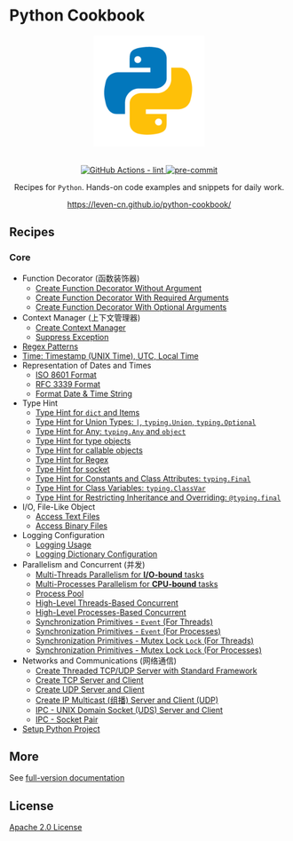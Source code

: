 # Python Cookbook

<section align="center">
  <img src="https://raw.githubusercontent.com/leven-cn/python-cookbook/main/.python-logo.png"
    alt="Python Logo" width="200" height="200" title="Python Logo">
  <br><br>
  <p>
    <a href="https://github.com/leven-cn/python-cookbook/actions/workflows/lint.yml">
      <img src="https://github.com/leven-cn/python-cookbook/actions/workflows/lint.yml/badge.svg"
      alt="GitHub Actions - lint" style="max-width:100%;">
    </a>
    <a href="https://github.com/pre-commit/pre-commit">
      <img src="https://img.shields.io/badge/pre--commit-enabled-brightgreen?logo=pre-commit&logoColor=white"
      alt="pre-commit" style="max-width:100%;">
    </a>
  </p>
  <p>Recipes for <code>Python</code>. Hands-on code examples and snippets for daily work.</p>
  <p><a href="https://leven-cn.github.io/python-cookbook/">https://leven-cn.github.io/python-cookbook/</a></p>
</section>

## Recipes

<!-- markdownlint-disable line-length -->

### Core

- Function Decorator (函数装饰器)
  - [Create Function Decorator Without Argument](https://leven-cn.github.io/python-cookbook/recipes/core/function_decorator_no_args)
  - [Create Function Decorator With Required Arguments](https://leven-cn.github.io/python-cookbook/recipes/core/function_decorator_args_required)
  - [Create Function Decorator With Optional Arguments](https://leven-cn.github.io/python-cookbook/recipes/core/function_decorator_args_optional)
- Context Manager (上下文管理器)
  - [Create Context Manager](https://leven-cn.github.io/python-cookbook/recipes/core/context_manager)
  - [Suppress Exception](https://leven-cn.github.io/python-cookbook/recipes/core/suppress_exception)
- [Regex Patterns](https://leven-cn.github.io/python-cookbook/recipes/core/regex_patterns)
- [Time: Timestamp (UNIX Time), UTC, Local Time](https://leven-cn.github.io/python-cookbook/recipes/core/time)
- Representation of Dates and Times
  - [ISO 8601 Format](https://leven-cn.github.io/python-cookbook/recipes/core/iso_8601_fmt)
  - [RFC 3339 Format](https://leven-cn.github.io/python-cookbook/recipes/core/rfc_3339_fmt)
  - [Format Date & Time String](https://leven-cn.github.io/python-cookbook/recipes/core/time_str_fmt)
- Type Hint
  - [Type Hint for `dict` and Items](https://leven-cn.github.io/python-cookbook/recipes/core/type_hint_for_dict_items)
  - [Type Hint for Union Types: `|`, `typing.Union`, `typing.Optional`](https://leven-cn.github.io/python-cookbook/recipes/core/type_hint_for_union)
  - [Type Hint for Any: `typing.Any` and `object`](https://leven-cn.github.io/python-cookbook/recipes/core/type_hint_for_any)
  - [Type Hint for type objects](https://leven-cn.github.io/python-cookbook/recipes/core/type_hint_for_type)
  - [Type Hint for callable objects](https://leven-cn.github.io/python-cookbook/recipes/core/type_hint_for_callable)
  - [Type Hint for Regex](https://leven-cn.github.io/python-cookbook/recipes/core/type_hint_for_regex)
  - [Type Hint for socket](https://leven-cn.github.io/python-cookbook/recipes/core/type_hint_for_socket)
  - [Type Hint for Constants and Class Attributes: `typing.Final`](https://leven-cn.github.io/python-cookbook/recipes/core/type_hint_for_constant)
  - [Type Hint for Class Variables: `typing.ClassVar`](https://leven-cn.github.io/python-cookbook/recipes/core/type_hint_for_class_var)
  - [Type Hint for Restricting Inheritance and Overriding: `@typing.final`](https://leven-cn.github.io/python-cookbook/recipes/core/type_hint_for_inheritance)
- I/O, File-Like Object
  - [Access Text Files](https://leven-cn.github.io/python-cookbook/recipes/core/text_io)
  - [Access Binary Files](https://leven-cn.github.io/python-cookbook/recipes/core/binary_io)
- Logging Configuration
  - [Logging Usage](https://leven-cn.github.io/python-cookbook/recipes/core/logging_usage)
  - [Logging Dictionary Configuration](https://leven-cn.github.io/python-cookbook/recipes/core/logging_dict_config)
- Parallelism and Concurrent (并发)
  - [Multi-Threads Parallelism for **I/O-bound** tasks](https://leven-cn.github.io/python-cookbook/recipes/core/multi_threads)
  - [Multi-Processes Parallelism for **CPU-bound** tasks](https://leven-cn.github.io/python-cookbook/recipes/core/multi_processes)
  - [Process Pool](https://leven-cn.github.io/python-cookbook/recipes/core/process_pool)
  - [High-Level Threads-Based Concurrent](https://leven-cn.github.io/python-cookbook/recipes/core/concurrent_threads)
  - [High-Level Processes-Based Concurrent](https://leven-cn.github.io/python-cookbook/recipes/core/concurrent_processes)
  - [Synchronization Primitives - `Event` (For Threads)](https://leven-cn.github.io/python-cookbook/recipes/core/synchronization_event_threads)
  - [Synchronization Primitives - `Event` (For Processes)](https://leven-cn.github.io/python-cookbook/recipes/core/synchronization_event_processes)
  - [Synchronization Primitives - Mutex Lock `Lock` (For Threads)](https://leven-cn.github.io/python-cookbook/recipes/core/synchronization_lock_threads)
  - [Synchronization Primitives - Mutex Lock `Lock` (For Processes)](https://leven-cn.github.io/python-cookbook/recipes/core/synchronization_lock_processes)
- Networks and Communications (网络通信)
  - [Create Threaded TCP/UDP Server with Standard Framework](https://leven-cn.github.io/python-cookbook/recipes/core/threaded_server_std)
  - [Create TCP Server and Client](https://leven-cn.github.io/python-cookbook/recipes/core/tcp)
  - [Create UDP Server and Client](https://leven-cn.github.io/python-cookbook/recipes/core/udp)
  - [Create IP Multicast (组播) Server and Client (UDP)](https://leven-cn.github.io/python-cookbook/recipes/core/ip_multicast)
  - [IPC - UNIX Domain Socket (UDS) Server and Client](https://leven-cn.github.io/python-cookbook/recipes/core/ipc_unix_domain_socket)
  - [IPC - Socket Pair](https://leven-cn.github.io/python-cookbook/recipes/core/ipc_socketpair)
- [Setup Python Project](https://leven-cn.github.io/python-cookbook/recipes/core/python_project)

<!-- markdownlint-enable line-length -->

## More

See [full-version documentation](https://leven-cn.github.io/)

## License

[Apache 2.0 License](https://github.com/leven-cn/python-cookbook/blob/main/LICENSE)

